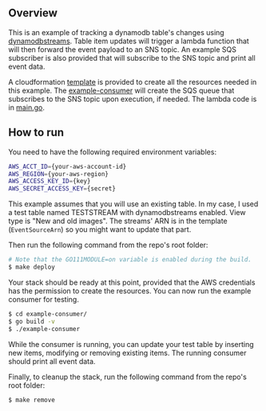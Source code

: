 ## Overview
This is an example of tracking a dynamodb table's changes using [dynamodbstreams](https://docs.aws.amazon.com/amazondynamodb/latest/developerguide/Streams.html). Table item updates will trigger a lambda function that will then forward the event payload to an SNS topic. An example SQS subscriber is also provided that will subscribe to the SNS topic and print all event data.

A cloudformation [template](https://github.com/flowerinthenight/dynamodbstreams-lambda-sns-sqs/blob/master/template/development.yml) is provided to create all the resources needed in this example. The [example-consumer](https://github.com/flowerinthenight/dynamodbstreams-lambda-sns-sqs/tree/master/example-consumer) will create the SQS queue that subscribes to the SNS topic upon execution, if needed. The lambda code is in [main.go](https://github.com/flowerinthenight/dynamodbstreams-lambda-sns-sqs/blob/master/main.go).

## How to run
You need to have the following required environment variables:
```bash
AWS_ACCT_ID={your-aws-account-id}
AWS_REGION={your-aws-region}
AWS_ACCESS_KEY_ID={key}
AWS_SECRET_ACCESS_KEY={secret}
```

This example assumes that you will use an existing table. In my case, I used a test table named TESTSTREAM with dynamodbstreams enabled. View type is "New and old images". The streams' ARN is in the template (`EventSourceArn`) so you might want to update that part.

Then run the following command from the repo's root folder:
```bash
# Note that the GO111MODULE=on variable is enabled during the build.
$ make deploy
```

Your stack should be ready at this point, provided that the AWS credentials has the permission to create the resources. You can now run the example consumer for testing.
```bash
$ cd example-consumer/
$ go build -v
$ ./example-consumer
```

While the consumer is running, you can update your test table by inserting new items, modifying or removing existing items. The running consumer should print all event data.

Finally, to cleanup the stack, run the following command from the repo's root folder:
```bash
$ make remove
```
